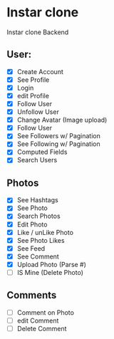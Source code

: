 # Instar clone
         
Instar clone Backend

## User:

- [x] Create Account
- [x] See Profile
- [x] Login
- [x] edit Profile
- [x] Follow User
- [x] Unfollow User
- [x] Change Avatar (Image upload)
- [x] Follow User
- [x] See Followers w/ Pagination
- [x] See Following w/ Pagination
- [x] Computed Fields
- [x] Search Users

## Photos

- [x] See Hashtags
- [x] See Photo
- [x] Search Photos
- [x] Edit Photo
- [x] Like / unLike Photo
- [x] See Photo Likes
- [x] See Feed
- [x] See Comment
- [x] Upload Photo (Parse #)
- [ ] IS Mine (Delete Photo)

## Comments
- [ ] Comment on Photo
- [ ] edit Comment
- [ ] Delete Comment
